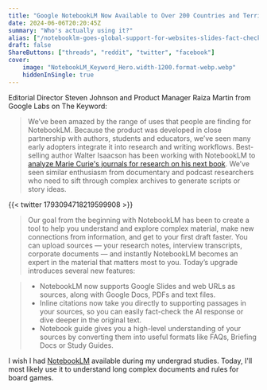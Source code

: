```yaml
---
title: "Google NotebookLM Now Available to Over 200 Countries and Territories"
date: 2024-06-06T20:20:45Z
summary: "Who's actually using it?"
alias: ["/notebooklm-goes-global-support-for-websites-slides-fact-check/"]
draft: false
ShareButtons: ["threads", "reddit", "twitter", "facebook"]
cover: 
    image: "NotebookLM_Keyword_Hero.width-1200.format-webp.webp"
    hiddenInSingle: true
---
```


Editorial Director Steven Johnson and Product Manager Raiza Martin from Google Labs on The Keyword: 

> We’ve been amazed by the range of uses that people are finding for NotebookLM. Because the product was developed in close partnership with authors, students and educators, we’ve seen many early adopters integrate it into research and writing workflows. Best-selling author Walter Isaacson has been working with NotebookLM to [analyze Marie Curie's journals for research on his next book](https://x.com/WalterIsaacson/status/1793094718219599908). We’ve seen similar enthusiasm from documentary and podcast researchers who need to sift through complex archives to generate scripts or story ideas. 

{{< twitter 1793094718219599908 >}}

> Our goal from the beginning with NotebookLM has been to create a tool to help you understand and explore complex material, make new connections from information, and get to your first draft faster. You can upload sources — your research notes, interview transcripts, corporate documents — and instantly NotebookLM becomes an expert in the material that matters most to you. Today’s upgrade introduces several new features:

> - NotebookLM now supports Google Slides and web URLs as sources, along with Google Docs, PDFs and text files.
> - Inline citations now take you directly to supporting passages in your sources, so you can easily fact-check the AI response or dive deeper in the original text.
> - Notebook guide gives you a high-level understanding of your sources by converting them into useful formats like FAQs, Briefing Docs or Study Guides.

I wish I had [NotebookLM](https://notebooklm.google.com/) available during my undergrad studies. Today, I'll most likely use it to understand long complex documents and rules for board games.